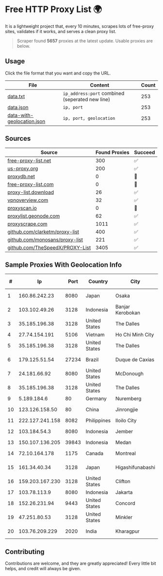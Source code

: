 
# Free HTTP Proxy List 🌍

It is a lightweight project that, every 10 minutes, scrapes lots of free-proxy sites, validates if it works, and serves a clean proxy list.


> Scraper found **5657** proxies at the latest update. Usable proxies are below.

## Usage

Click the file format that you want and copy the URL.


|File|Content|Count|
|----|-------|-----|
|[data.txt](https://raw.githubusercontent.com/themiralay/Proxy-List-World/master/data.txt)|`ip_address:port` combined (seperated new line)|253|
|[data.json](https://raw.githubusercontent.com/themiralay/Proxy-List-World/master/data.json)|`ip, port`|253|
|[data-with-geolocation.json](https://raw.githubusercontent.com/themiralay/Proxy-List-World/master/data-with-geolocation.json)|`ip, port, geolocation`|253|

## Sources

|Source|Found Proxies|Succeed|
|------|-------------|-------|
|[free-proxy-list.net](https://free-proxy-list.net)|300|✅|
|[us-proxy.org](https://www.us-proxy.org)|200|✅|
|[proxydb.net](http://proxydb.net)|0|🚫|
|[free-proxy-list.com](https://free-proxy-list.com/?page=&port=&type%5B%5D=http&type%5B%5D=https&up_time=0&search=Search)|0|🚫|
|[proxy-list.download](https://www.proxy-list.download/HTTP)|26|✅|
|[vpnoverview.com](https://vpnoverview.com/privacy/anonymous-browsing/free-proxy-servers)|32|✅|
|[proxyscan.io](https://www.proxyscan.io)|0|🚫|
|[proxylist.geonode.com](https://proxylist.geonode.com/api/proxy-list?limit=300&page=1&sort_by=lastChecked&sort_type=desc&protocols=http,https)|62|✅|
|[proxyscrape.com](https://api.proxyscrape.com/v2/?request=displayproxies&protocol=http&timeout=10000&country=all&ssl=all&anonymity=all)|1011|✅|
|[github.com/clarketm/proxy-list](https://raw.githubusercontent.com/clarketm/proxy-list/master/proxy-list-raw.txt)|400|✅|
|[github.com/monosans/proxy-list](https://raw.githubusercontent.com/monosans/proxy-list/main/proxies/http.txt)|221|✅|
|[github.com/TheSpeedX/PROXY-List](https://raw.githubusercontent.com/TheSpeedX/PROXY-List/master/http.txt)|3405|✅|


## Sample Proxies With Geolocation Info

|#|Ip|Port|Country|City|Internet Service Provider|
|-|--|----|-------|----|-------------------------|
|1|160.86.242.23|8080|Japan|Osaka|Sony Network Communications Inc|
|2|103.102.49.26|3128|Indonesia|Banjar Kerobokan|PT Aplikanusa Lintasarta|
|3|35.185.196.38|3128|United States|The Dalles|Google LLC|
|4|27.74.154.191|5106|Vietnam|Ho Chi Minh City|Newass2011xDSLHN|
|5|35.185.196.38|3128|United States|The Dalles|Google LLC|
|6|179.125.51.54|27234|Brazil|Duque de Caxias|Via Link Telecomunicacoes|
|7|24.181.66.92|8080|United States|McDonough|Charter Communications|
|8|35.185.196.38|3128|United States|The Dalles|Google LLC|
|9|5.189.184.6|80|Germany|Nuremberg|Contabo GmbH|
|10|123.126.158.50|80|China|Jinrongjie|China Unicom Beijing Province Network|
|11|222.127.241.158|8082|Philippines|Iloilo City|GLBB|
|12|103.184.54.3|8080|Indonesia|Jember|PT Proxi Jaringan Nusantara|
|13|150.107.136.205|39843|Indonesia|Medan|PT. Media Antar Nusa|
|14|72.10.164.178|1175|Canada|Montreal|GloboTech Communications|
|15|161.34.40.34|3128|Japan|Higashifunabashi|NTT PC Communications, Inc.|
|16|159.203.167.230|3128|United States|Clifton|DigitalOcean, LLC|
|17|103.78.113.9|8080|Indonesia|Jakarta|MORATELINDO|
|18|152.26.231.94|9443|United States|Concord|MCNC|
|19|47.251.80.53|3128|United States|Minkler|Alibaba Cloud LLC|
|20|103.76.209.229|2020|India|Kharagpur|Lightwave Technologies Pvt Ltd|



## Contributing

Contributions are welcome, and they are greatly appreciated! Every
little bit helps, and credit will always be given.

